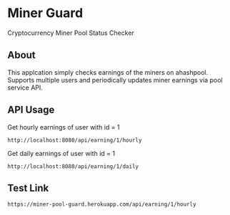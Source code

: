 # Miner Guard
Cryptocurrency Miner Pool Status Checker

## About
This applcation simply checks earnings of the miners on ahashpool. Supports multiple users and periodically updates miner earnings via pool service API.

## API Usage

Get hourly earnings of user with id = 1 

`http://localhost:8080/api/earning/1/hourly`

Get daily earnings of user with id = 1 

`http://localhost:8080/api/earning/1/daily`

## Test Link

`https://miner-pool-guard.herokuapp.com/api/earning/1/hourly`